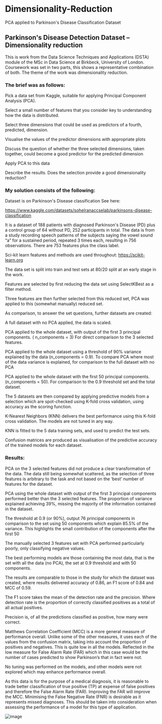 # Dimensionality-Reduction
PCA applied to Parkinson's Disease Classification Dataset

## Parkinson's Disease Detection Dataset – Dimensionality reduction


This is work from the Data Science Techniques and Applications (DSTA) module of the MSc in Data Science at Birkbeck, University of London. Coursework was set in two parts, this shows a representative combination of both. The theme of the work was dimensionality reduction.


### The brief was as follows:

Pick a data set from Kaggle, suitable for applying Principal Component Analysis (PCA).

Select a small number of features that you consider key to understanding how the data is distributed.

Select three dimensions that could be used as predictors of a fourth, predicted, dimension.

Visualise the values of the predictor dimensions with appropriate plots

Discuss the question of whether the three selected dimensions, taken together, could become a good predictor for the predicted dimension

Apply PCA to this data

Describe the results. Does the selection provide a good dimensionality reduction?


### My solution consists of the following:

Dataset is on Parkinson's Disease classification See here:

https://www.kaggle.com/datasets/sohelranaccselab/parkinsons-disease-classification

It is a dataset of 188 patients with diagnosed Parkinson's Disease (PD) plus a control group of 64 without PD, 252 participants in total. The data is from a study recording speech patterns of the subjects saying the vowel sound “a” for a sustained period, repeated 3 times each, resulting in 756 observations. There are 753 features plus the class label.

Sci-kit learn features and methods are used throughout: https://scikit-learn.org

The data set is split into train and test sets at 80/20 split at an early stage in the work.

Features are selected by first reducing the data set using SelectKBest as a filter method.

Three features are then further selected from this reduced set, PCA was applied to this (somewhat manually) reduced set.

As comparison, to answer the set questions, further datasets are created:

A full dataset with no PCA applied, the data is scaled.

PCA applied to the whole dataset, with output of the first 3 principal components. ( n_components = 3) For direct comparison to the 3 selected features.

PCA applied to the whole dataset using a threshold of 90% variance explained by the data (n_components = 0.9). To compare PCA where most of the data variance is explained, for comparison to the full dataset with no PCA

PCA applied to the whole dataset with the first 50 principal components. (n_components = 50). For comparison to the 0.9 threshold set and the total dataset.

The 5 datasets are then compared by applying predictive models from a selection which are spot-checked using K-fold cross validation, using accuracy as the scoring function.

K-Nearest Neighbors (KNN) delivers the best performance using this K-fold cross validation. The models are not tuned in any way.

KNN is fitted to the 5 data training sets, and used to predict the test sets.

Confusion matrices are produced as visualisation of the predictive accuracy of the trained models for each dataset.


### Results:

PCA on the 3 selected features did not produce a clear transformation of the data. The data still being somewhat scattered, as the selection of three features is arbitrary to the task and not based on the ‘best’ number of features for the dataset.

PCA using the whole dataset with output of the first 3 principal components performed better than the 3 selected features. The proportion of variance explained achieving 39%, missing the majority of the information contained in the dataset.

The threshold at 0.9 (or 90%), output 76 principal components in comparison to the set using 50 components which explain 85.5% of the variance. This highlights the small contribution of the components after the first 50


The manually selected 3 features set with PCA performed particularly poorly, only classifying negative values.

The best performing models are those containing the most data, that is the set with all the data (no PCA), the set at 0.9 threshold and with 50 components.

The results are comparable to those in the study for which the dataset was created, where results delivered accuracy of 0.86, an F1 score of 0.84 and MCC of 0.59.

The F1 score takes the mean of the detection rate and the precision. Where detection rate is the proportion of correctly classified positives as a total of all actual positives.

Precision is, of all the predictions classified as positive, how many were correct.

Matthews Correlation Coefficient (MCC) is a more general measure of performance overall. Unlike some of the other measures, it uses each of the values from the confusion matrix, taking into account the proportion of positives and negatives. This is quite low in all the models. Reflected in the low measure for False Alarm Rate (FAR) which in this case would be the number of cases predicted to show Parkinson’s that in fact were not.

No tuning was performed on the models, and other models were not explored which may enhance performance overall.

As this data is for the purpose of a medical diagnosis, it is reasonable to trade better classification of true positive (TP) at expense of false positives and therefore the False Alarm Rate (FAR). Improving the FAR will improve the MCC. Minimising the False Negative Rate (FNR) is desirable as it represents missed diagnoses. This should be taken into consideration when assessing the performance of a model for this type of application.


![image](https://user-images.githubusercontent.com/74421484/205926338-c6efc3af-2781-4e93-9979-bcaff679b113.png)
